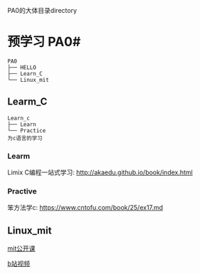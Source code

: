 PA0的大体目录directory

# 预学习 PA0#
	PA0
	├── HELLO
	├── Learn_C
	└── Linux_mit
## Learm_C
	Learn_c
	├── Learn
	└── Practice
	为c语言的学习
### Learm

Limix C编程一站式学习: http://akaedu.github.io/book/index.html

### Practive

笨方法学c: https://www.cntofu.com/book/25/ex17.md

## Linux_mit
	
[mit公开课](https://missing-semester-cn.github.io/2020/a)

[b站视频](https://www.bilibili.com/video/BV1x7411H7wa?p=3&vd_source=ab9cce66f1d596ced0a60f784d99d365)
